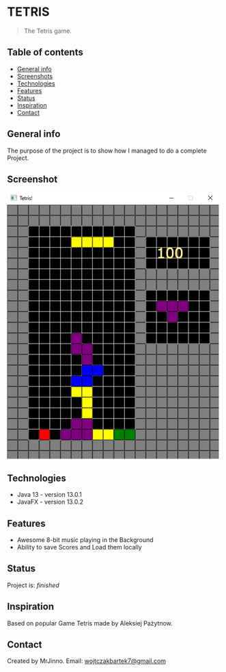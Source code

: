 # TETRIS
> The Tetris game.

## Table of contents
* [General info](#general-info)
* [Screenshots](#screenshots)
* [Technologies](#technologies)
* [Features](#features)
* [Status](#status)
* [Inspiration](#inspiration)
* [Contact](#contact)

## General info
The purpose of the project is to show how I managed to do a complete Project.

## Screenshot
![Example screenshot](./resources/TetrisPNG.png)

## Technologies
* Java 13 - version 13.0.1
* JavaFX - version 13.0.2

## Features
* Awesome 8-bit music playing in the Background
* Ability to save Scores and Load them locally

## Status
Project is: _finished_

## Inspiration
Based on popular Game Tetris made by Aleksiej Pażytnow.

## Contact
Created by MrJinno. Email: wojtczakbartek7@gmail.com